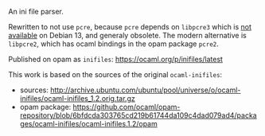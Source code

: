 An ini file parser.

Rewritten to not use `pcre`, because `pcre` depends on `libpcre3` which is [not
available](https://packages.debian.org/search?suite=trixie&section=all&arch=any&lang=en&searchon=names&keywords=libpcre3)
on Debian 13, and generaly obsolete. The modern alternative is `libpcre2`, which
has ocaml bindings in the opam package `pcre2`.

Published on opam as `inifiles`: https://ocaml.org/p/inifiles/latest

This work is based on the sources of the original `ocaml-inifiles`:
- sources: http://archive.ubuntu.com/ubuntu/pool/universe/o/ocaml-inifiles/ocaml-inifiles_1.2.orig.tar.gz
- opam package: https://github.com/ocaml/opam-repository/blob/6bfdcda303765cd219b61744da109c4dad079ad4/packages/ocaml-inifiles/ocaml-inifiles.1.2/opam

